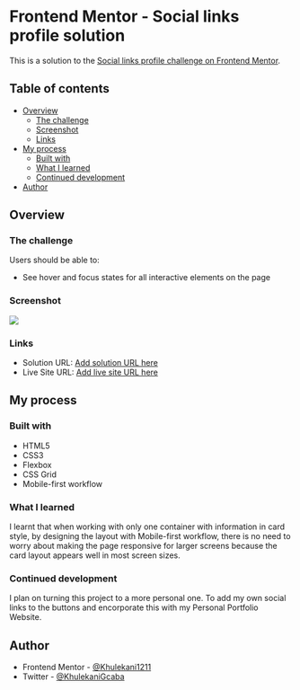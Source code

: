 # Frontend Mentor - Social links profile solution

This is a solution to the [Social links profile challenge on Frontend Mentor](https://www.frontendmentor.io/challenges/social-links-profile-UG32l9m6dQ).

## Table of contents

- [Overview](#overview)
  - [The challenge](#the-challenge)
  - [Screenshot](#screenshot)
  - [Links](#links)
- [My process](#my-process)
  - [Built with](#built-with)
  - [What I learned](#what-i-learned)
  - [Continued development](#continued-development)
- [Author](#author)

## Overview

### The challenge

Users should be able to:

- See hover and focus states for all interactive elements on the page

### Screenshot

![](/design/Screenshot_3.png)

### Links

- Solution URL: [Add solution URL here](https://github.com/Khulekani1211/FrontEnd_Mentor/tree/b6559955f7caedd2354fb513d68054b2b4b8933d/social-links-profile)
- Live Site URL: [Add live site URL here](https://social-links-profile-khulekani.netlify.app/)

## My process

### Built with

- HTML5
- CSS3
- Flexbox
- CSS Grid
- Mobile-first workflow

### What I learned

I learnt that when working with only one container with information in card style, by designing the layout with Mobile-first workflow, there is no need to worry about making the page responsive for larger screens because the card layout appears well in most screen sizes.

### Continued development

I plan on turning this project to a more personal one. To add my own social links to the buttons and encorporate this with my Personal Portfolio Website.

## Author

- Frontend Mentor - [@Khulekani1211](https://www.frontendmentor.io/profile/Khulekani1211)
- Twitter - [@KhulekaniGcaba](https://twitter.com/KhulekaniGcaba)